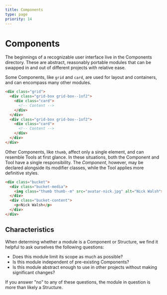 ```yaml
---
title: Components
type: page
priority: 14
---
```


Components
==========

The beginnings of a recognizable user interface live in the Components directory. These are abstract, reasonably portable modules that can be swapped in and out of different projects with relative ease.

Some Components, like `grid` and `card`, are used for layout and containers, and can encompass many other modules.

```html
<div class="grid">
  <div class="grid-box grid-box--1of2">
    <div class="card">
      <!-- Content -->
    </div>
  </div>
  <div class="grid-box grid-box--1of2">
    <div class="card">
      <!-- Content -->
    </div>
  </div>
</div>
```

Other Components, like `thumb`, affect only a single element, and can resemble Tools at first glance. In these situations, both the Component and Tool have a single responsibility. The *Component*, however, may be declared alongside its modifier classes, while the Tool applies more definitive styles.

```html
<div class="bucket">
  <div class="bucket-media">
    <img class="thumb thumb--m" src="avatar-nick.jpg" alt="Nick Walsh">
  </div>
  <div class="bucket-content">
    <p>Nick Walsh</p>
  </div>
</div>
```

Characteristics
---------------

When determing whether a module is a Component or Structure, we find it helpful to ask ourselves the following questions:

- Does this module limit its scope as much as possible?
- Is this module independent of pre-existing Components?
- Is this module abstract enough to use in other projects without making significant changes?

If you answer "no" to any of these questions, the module in question is more than likely a Structure.
